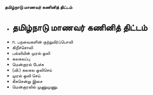 **தமிழ்நாடு மாணவர் கணினித் திட்டம்**
- # தமிழ்நாடு மாணவர் கணினித் திட்டம்
- n. பறவைகளின் குற்றுயிர்ப்பொலி
- கிறீச்சொலி
- பல்லியின் முரல் ஒலி
- கலகலப்பு
- மென்குரல் பேச்சு
- (வி.) கலகல ஒலிசெய்
- முரல் ஒலி செய்
- கீசுசென்று இசை
- மென்குரலில் முணுமுணு.

